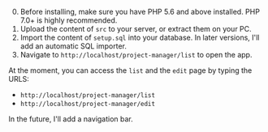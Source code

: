 0. Before installing, make sure you have PHP 5.6 and above installed. PHP 7.0+ is highly recommended.
1. Upload the content of `src` to your server, or extract them on your PC.
2. Import the content of `setup.sql` into your database. In later versions, I'll add an automatic SQL importer.
3. Navigate to `http://localhost/project-manager/list` to open the app.

At the moment, you can access the `list` and the `edit` page by typing the URLS:
- `http://localhost/project-manager/list`
- `http://localhost/project-manager/edit`

In the future, I'll add a navigation bar.
